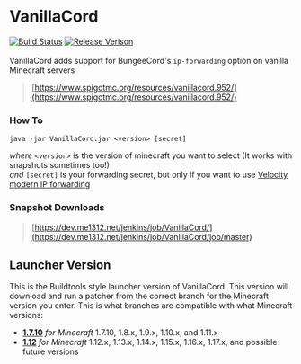 # VanillaCord
[![Build Status](https://dev.me1312.net/jenkins/job/VanillaCord/job/master/badge/icon)](https://dev.me1312.net/jenkins/job/VanillaCord/job/master/) 
[![Release Verison](https://img.shields.io/github/release/ME1312/VanillaCord/all.svg)](https://github.com/ME1312/VanillaCord/releases)<br><br>
VanillaCord adds support for BungeeCord's `ip-forwarding` option on vanilla Minecraft servers
> [https://www.spigotmc.org/resources/vanillacord.952/](https://www.spigotmc.org/resources/vanillacord.952/)

### How To
```
java -jar VanillaCord.jar <version> [secret]
```
*where* `<version>` is the version of minecraft you want to select (It works with snapshots sometimes too!)<br>
*and* `[secret]` is your forwarding secret, but only if you want to use [Velocity modern IP forwarding](https://velocitypowered.com/wiki/deployment/security/)

### Snapshot Downloads
> [https://dev.me1312.net/jenkins/job/VanillaCord/](https://dev.me1312.net/jenkins/job/VanillaCord/job/master)

## Launcher Version
This is the Buildtools style launcher version of VanillaCord. This version will download and run a patcher from the correct branch for the Minecraft version you enter. This is what branches are compatible with what Minecraft versions:<br>
* **[1.7.10](https://github.com/ME1312/VanillaCord/tree/1.7.10)** *for Minecraft* 1.7.10, 1.8.x, 1.9.x, 1.10.x, and 1.11.x<br>
* **[1.12](https://github.com/ME1312/VanillaCord/tree/1.12)** *for Minecraft* 1.12.x, 1.13.x, 1.14.x, 1.15.x, 1.16.x, 1.17.x, and possible future versions
